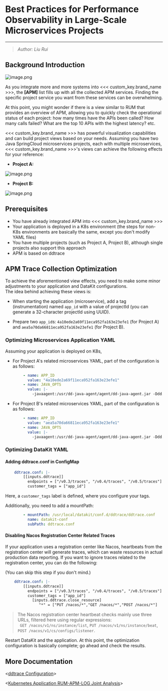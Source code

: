 # Best Practices for Performance Observability in Large-Scale Microservices Projects

---

> *Author: Liu Rui*

## Background Introduction

![image.png](../images/mutil-micro-service-1.png)

As you integrate more and more systems into <<< custom_key.brand_name >>>, the **[APM]** list fills up with all the collected APM services. Finding the specific project service you want from these services can be overwhelming.<br />

At this point, you might wonder if there is a view similar to RUM that provides an overview of APM, allowing you to quickly check the operational status of each project: how many times have the APIs been called? How many calls failed? What are the top 10 APIs with the highest latency? etc.

<<< custom_key.brand_name >>> has powerful visualization capabilities and can build project views based on your needs. Assuming you have two Java SpringCloud microservices projects, each with multiple microservices, <<< custom_key.brand_name >>>'s views can achieve the following effects for your reference:

- **Project A:**

![image.png](../images/mutil-micro-service-2.png)

- **Project B:**

![image.png](../images/mutil-micro-service-3.png)

## Prerequisites

- You have already integrated APM into <<< custom_key.brand_name >>>
- Your application is deployed in a K8s environment (the steps for non-K8s environments are basically the same, except you don't modify YAML files)
- You have multiple projects (such as Project A, Project B), although single projects also support this approach
- APM is based on ddtrace

## APM Trace Collection Optimization

To achieve the aforementioned view effects, you need to make some minor adjustments to your application and DataKit configurations.<br />
The idea behind achieving these views is:

- When starting the application (microservice), add a tag (instrumentation) named `app_id` with a value of projectId (you can generate a 32-character projectId using UUID).

- Prepare two `app_id`s: `4a10ede2a69f11eca952fa163e23efe1` (for Project A) and `aea5a70da66811eca952fa163e23efe1` (for Project B).

### Optimizing Microservices Application YAML

Assuming your application is deployed on K8s,

- For Project A's related microservices YAML, part of the configuration is as follows:

```yaml
        - name: APP_ID
          value: "4a10ede2a69f11eca952fa163e23efe1"
        - name: JAVA_OPTS
          value: |-
            -javaagent:/usr/dd-java-agent/agent/dd-java-agent.jar -Ddd.service.name=demo-k8s-auth  -Ddd.tags=container_host:$(POD_NAME),app_id:$(APP_ID) -Ddd.service.mapping=redis:redisk8s -Ddd.env=dev -Ddd.agent.port=9529
```

- For Project B's related microservices YAML, part of the configuration is as follows:

```yaml
        - name: APP_ID
          value: "aea5a70da66811eca952fa163e23efe1"
        - name: JAVA_OPTS
          value: |-
            -javaagent:/usr/dd-java-agent/agent/dd-java-agent.jar -Ddd.service.name=k8sruoyi-auth  -Ddd.tags=container_host:$(POD_NAME),app_id:$(APP_ID) -Ddd.service.mapping=redis:redisk8s -Ddd.env=$(SPRING_BOOT_PROFILE) -Ddd.agent.port=9529
```

### Optimizing DataKit YAML

#### Adding ddtrace.conf in ConfigMap

```yaml
    ddtrace.conf: |-
        [[inputs.ddtrace]]
          endpoints = ["/v0.3/traces", "/v0.4/traces", "/v0.5/traces"]
          customer_tags = ["app_id"]

```

Here, a `customer_tags` label is defined, where you configure your tags.

Additionally, you need to add a mountPath:

```yaml
        - mountPath: /usr/local/datakit/conf.d/ddtrace/ddtrace.conf
          name: datakit-conf
          subPath: ddtrace.conf 
```

#### Disabling Nacos Registration Center Related Traces

If your application uses a registration center like Nacos, heartbeats from the registration center will generate traces, which can waste resources in actual production data reporting. If you want to ignore traces related to the registration center, you can do the following:

(You can skip this step if you don't mind.)

```yaml
    ddtrace.conf: |-
        [[inputs.ddtrace]]
          endpoints = ["/v0.3/traces", "/v0.4/traces", "/v0.5/traces"]
          customer_tags = ["app_id"]
            [inputs.ddtrace.close_resource]
               "*" = ["PUT /nacos/*","GET /nacos/*","POST /nacos/*"]

```

> The Nacos registration center heartbeat checks mainly use three URLs, filtered here using regular expressions:<br />
` GET /nacos/v1/ns/instance/list`, `PUT /nacos/v1/ns/instance/beat`, `POST /nacos/v1/cs/configs/listener`.

Restart DataKit and the application. At this point, the optimization configuration is basically complete; go ahead and check the results.

## More Documentation
<[ddtrace Configuration](../../integrations/ddtrace.md)>

<[Kubernetes Application RUM-APM-LOG Joint Analysis](../cloud-native/k8s-rum-apm-log.md)>